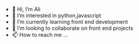- 👋 Hi, I’m Ali
- 👀 I’m interested in python,javascript
- 🌱 I’m currently learning front end development
- 💞️ I’m looking to collaborate on front end projects
- 📫 How to reach me ...

<!---
abcom7/abcom7 is a ✨ special ✨ repository because its `README.md` (this file) appears on your GitHub profile.
You can click the Preview link to take a look at your changes.
--->
